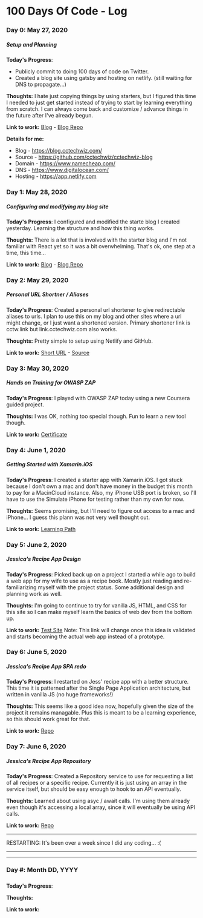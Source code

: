 # 100 Days Of Code - Log

### Day 0: May 27, 2020
##### Setup and Planning

**Today's Progress**:
* Publicly commit to doing 100 days of code on Twitter.
* Created a blog site using gatsby and hosting on netlify. (still waiting for DNS to propagate...)

**Thoughts:** I hate just copying things by using starters, but I figured this time I needed to just get started instead of trying to start by learning everything from scratch. I can always come back and customize / advance things in the future after I've already begun.

**Link to work:** [Blog](blog.cctechwiz.com) - [Blog Repo](https://github.com/cctechwiz/cctechwiz-blog)

**Details for me:**
* Blog - https://blog.cctechwiz.com/
* Source - https://github.com/cctechwiz/cctechwiz-blog
* Domain - https://www.namecheap.com/
* DNS - https://www.digitalocean.com/
* Hosting - https://app.netlify.com

### Day 1: May 28, 2020
##### Configuring and modifying my blog site

**Today's Progress**: I configured and modified the starte blog I created yesterday. Learning the structure and how this thing works.

**Thoughts:** There is a lot that is involved with the starter blog and I'm not familiar with React yet so it was a bit overwhelming. That's ok, one step at a time, this time...

**Link to work:** [Blog](blog.cctechwiz.com) - [Blog Repo](https://github.com/cctechwiz/cctechwiz-blog)

### Day 2: May 29, 2020
##### Personal URL Shortner / Aliases

**Today's Progress**: Created a personal url shortener to give redirectable aliases to urls. I plan to use this on my blog and other sites where a url might change, or I just want a shortened version. Primary shortener link is cctw.link but link.cctechwiz.com also works.

**Thoughts:** Pretty simple to setup using Netlify and GitHub.

**Link to work:** [Short URL](cctw.link) - [Source](https://github.com/cctechwiz/netlify-url-shortener)

### Day 3: May 30, 2020
##### Hands on Training for OWASP ZAP

**Today's Progress**: I played with OWASP ZAP today using a new Coursera guided project.

**Thoughts:** I was OK, nothing too special though. Fun to learn a new tool though.

**Link to work:** [Certificate](https://coursera.org/share/17ad430707617e230ef4f32564a65eb0)

### Day 4: June 1, 2020
##### Getting Started with Xamarin.iOS

**Today's Progress**: I created a starter app with Xamarin.iOS. I got stuck because I don't own a mac and don't have money in the budget this month to pay for a MacinCloud instance. Also, my iPhone USB port is broken, so I'll have to use the Simulate iPhone for testing rather than my own for now.

**Thoughts:** Seems promising, but I'll need to figure out access to a mac and iPhone... I guess this plann was not very well thought out.

**Link to work:** [Learning Path](https://docs.microsoft.com/en-us/learn/modules/introduction-to-xamarin-ios/)

### Day 5: June 2, 2020
##### Jessica's Recipe App Design

**Today's Progress**: Picked back up on a project I started a while ago to build a web app for my wife to use as a recipe book. Mostly just reading and re-familiarizing myself with the project status. Some additional design and planning work as well.

**Thoughts:** I'm going to continue to try for vanilla JS, HTML, and CSS for this site so I can make myself learn the basics of web dev from the bottom up.

**Link to work:** [Test Site](https://github.com/cctechwiz/vanilla_site) Note: This link will change once this idea is validated and starts becoming the actual web app instead of a prototype.

### Day 6: June 5, 2020
##### Jessica's Recipe App SPA redo

**Today's Progress**: I restarted on Jess' recipe app with a better structure. This time it is patterned after the Single Page Application architecture, but written in vanilla JS (no huge frameworks!)

**Thoughts:** This seems like a good idea now, hopefully given the size of the project it remains managable. Plus this is meant to be a learning experience, so this should work great for that.

**Link to work:** [Repo](https://github.com/cctechwiz/vanilla_site)

### Day 7: June 6, 2020
##### Jessica's Recipe App Repository

**Today's Progress**: Created a Repository service to use for requesting a list of all recipes or a specific recipe. Currently it is just using an array in the service itself, but should be easy enough to hook to an API eventually.

**Thoughts:** Learned about using asyc / await calls. I'm using them already even though it's accessing a local array, since it will eventually be using API calls.

**Link to work:** [Repo](https://github.com/cctechwiz/vanilla_site)

---
RESTARTING: It's been over a week since I did any coding... :(

---



---

### Day #: Month DD, YYYY
##### 

**Today's Progress**: 

**Thoughts:** 

**Link to work:** 

